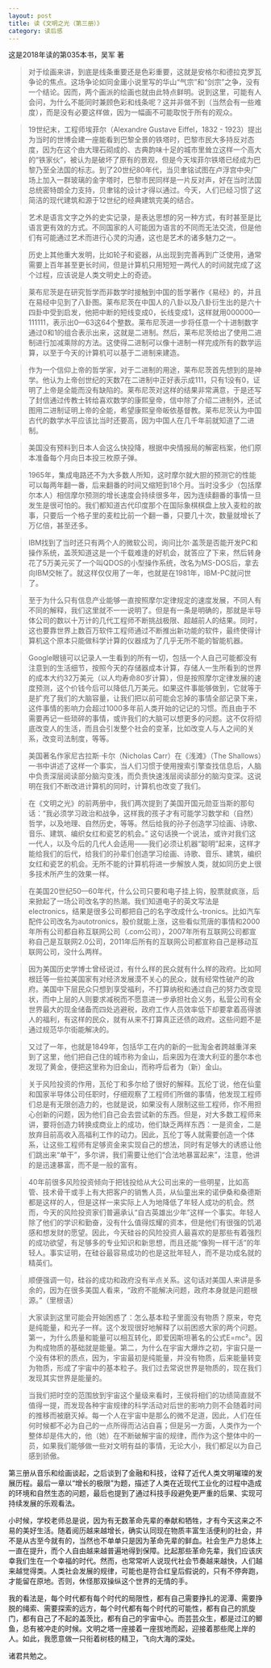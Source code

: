 ```yaml
---
layout: post
title: 读《文明之光（第三册）》
category: 读后感
---
```

这是2018年读的第035本书，吴军 著

>对于绘画来讲，到底是线条重要还是色彩重要，这就是安格尔和德拉克罗瓦争论的焦点。这场争论如同金庸小说里写的华山“气宗”和“剑宗”之争，没有一个结论。因而，两个画派的绘画也就由此特点鲜明。说到这里，可能有人会问，为什么不能同时兼顾色彩和线条呢？这并非做不到（当然会有一些难度），而是没有必要这样做，因为一幅画不可能取悦于所有的观众。

>19世纪末，工程师埃菲尔（Alexandre Gustave Eiffel，1832 - 1923）提出为当时的世博会建一座能看到巴黎全景的铁塔时，巴黎市民大多持反对态度，因为在这个由大理石砌成的、古典韵味十足的城市里耸立这样一个高大的“铁家伙”，被认为是破坏了原有的景观，但是今天埃菲尔铁塔已经成为巴黎乃至全法国的标志。到了20世纪80年代，当贝聿铭试图在卢浮宫中央广场上加入一群玻璃的金字塔时，巴黎市民同样是一片反对声，好在当时法国总统密特朗全力支持，贝聿铭的设计才得以通过。今天，人们已经习惯了这简洁的现代建筑和源于12世纪的经典建筑完美的结合。

>艺术是语言文字之外的史实记录，是表达思想的另一种方式，有时甚至是比语言更有效的方式。不同国家的人可能因为语言的不同而无法交流，但是他们有可能通过艺术而进行心灵的沟通，这也是艺术的诸多魅力之一。

>历史上其他重大发明，比如轮子和瓷器，从出现到完善再到广泛使用，通常需要上百年甚至更长时间，但是计算机只用短短一两代人的时间就完成了这个过程，应该说是人类文明史上的奇迹。

>莱布尼茨是在研究哲学而非数学时接触到中国的哲学著作《易经》的，并且在易经中见到了八卦图。莱布尼茨在中国人的八卦以及八卦衍生出的是六十四卦中受到启发，他把中断的短线变成0，长线变成1，这样就用000000—111111，表示出0—63这64个整数。莱布尼茨进一步将任意一个十进制数字通过0和1的组合表示出来，这就是二进制。然后，莱布尼茨给出了使用二进制进行加减乘除的方法。这使得二进制可以像十进制一样完成所有的数学运算，以至于今天的计算机可以基于二进制来建造。

>作为一个信仰上帝的哲学家，对于二进制的用途，莱布尼茨首先想到的是神学。他认为上帝创世纪的天数7在二进制中正好表示成111，只有1没有0，证明了上帝是全能而没有缺陷的。莱布尼茨对这样的结果非常满意，于是还写了封信通过传教士转给喜欢数学的康熙皇帝，信中除了介绍二进制外，还试图用二进制证明上帝的全能，希望康熙皇帝皈依基督教。莱布尼茨认为中国古代的数学水平应该比当时还要高，因为中国人在几千年前就知道了二进制。

>美国没有预料到日本人会这么快投降，根据中央情报局的解密档案，他们原本准备每个月向日本投三枚原子弹。

>1965年，集成电路还不为大多数人所知，这时摩尔就大胆的预测它的性能可以每两年翻一番，后来翻番的时间又缩短到18个月。当时没多少（包括摩尔本人）相信摩尔预测的增长速度会持续很多年，因为连续翻番的事情一旦发生是很可怕的。我们都知道古代印度那个在国际象棋棋盘上放入麦粒的故事，只要后一个格子里的麦粒比前一个翻一番，只要几十次，数量就增长了万亿倍，甚至还多。

>IBM找到了当时还只有两个人的微软公司，询问比尔·盖茨是否能开发PC和操作系统，盖茨知道这是一个千载难逢的好机会，就答应了下来，然后转身花了5万美元买了一个叫QDOS的小型操作系统，改名为MS-DOS后，拿去向IBM交帐了。就这样仅仅用了一年，也就是在1981年，IBM-PC就问世了。

>至于为什么只有信息产业能够一直按照摩尔定律规定的速度发展，不同人有不同的解释，我们这里就不一一说明了。但是有一条是明确的，那就是半导体公司的数以十万计的几代工程师不断挑战极限、超越前人的结果。同时，这也要靠世界上数百万软件工程师通过不断推出新功能的软件，最终使得计算机这个原本只能做科学计算的仪器成为了几乎无所不能的智能机器。

>Google眼镜可以记录人一生看到的所有一切，包括一个人自己可能都没有注意到的生活细节，按照今天的存储器成本计算，存储人一生所看到的世界的成本大约32万美元（以人均寿命80岁计算），但是按照摩尔定律发展的速度预测，这个价钱今后可以降低几万美元。如果这件事能够做到，它就等于是扩充了我们的大脑容量，让我们把以前可能会忘掉的事情全部记录下来，这件事情的影响力会超过1000多年前人类开始的记记的习惯。而且由于不需要再记一些琐碎的事情，或许我们的大脑可以想更多的问题。这不仅将彻底改变人的生活，而且会引发整个社会的变革，比如改变人与人之间的关系，改变司法制度，等等。

>美国著名作家尼古拉斯·卡尔（Nicholas Carr）在《浅滩》（The Shallows）一书中讲述了这样一个事实，当人们习惯于使用搜索引擎查找信息后，人脑中负责深层阅读部分脑沟变浅，而负责快速浅层阅读部分的脑沟变深。这说明在我们不断改进计算机的同时，计算机也改变了我们。

>在《文明之光》的前两册中，我们两次提到了美国开国元勋亚当斯的那句话：“我必须学习政治和战争，这样我的孩子才有可能学习数学和（自然）哲学，以及地理、自然历史，等等。然后给我的孙子创造学习绘画、诗歌、音乐、建筑、编织女红和瓷艺的机会。” 这句话换一个说法，或许对我们这一代人，以及今后的几代人会适用——我们必须让机器“聪明”起来，这样才能给我们的后代，给我们的孙辈们创造学习绘画、诗歌、音乐、建筑，编织女红和瓷艺的机会。无所不能的计算机将进一步解放人类，就如同历史上很多技术所产生的效果一样。

>在美国20世纪50—60年代，什么公司只要和电子挂上钩，股票就疯涨，后来掀起了一场公司改名字的热潮。我们知道电子的英文写法是electronics，结果是很多公司都把自己的名字改成什么-tronics。比如汽车配件公司改名为autotronics，股价就能上涨，这些看似荒唐的事情和2000年所有公司都自称互联网公司（.com公司），2007年所有互联网公司都宣称自己是互联网2.0公司，2011年后所有的互联网公司都宣称自己是移动互联网公司，没什么两样。

>因为美国历史学博士曾经说过，有什么样的民众就有什么样的政府。比如阿根廷等一些拉美国家有对经济发展漠不关心的民众，就有经常性破产的政府。美国中下层民众只想到享受福利，不打算纳税和通过自己的努力改变现状，而中上层的人则要求减税而不愿意进一步承担社会义务，私营公司有全世界最大的现金储备而四处逃避税，政府工作人员效率低下却要拿着高得骇人的福利，有这样的民众，就有从来不打算真正还债的政府。这些问题不是通过规范华尔街能解决的。

>又过了一年，也就是1849年，包括华工在内的新的一批淘金者跨越重洋来到了这里，他们把自己住的城市称为金山，后来因为在澳大利亚的墨尔本也发现了黄金，便把这里称为旧金山，而称呼后者为（新）金山。

>关于风险投资的作用，瓦伦丁和多尔给了很好的解释。瓦伦丁说，他在仙童和国家半导体公司任职时，仔细观察了工程师们所做的事情，他发现工程师们总是有无限创造力的，也就是说，如果没有人限制这些工程师，你不用担心创新的问题，因为他们自己会去尝试新的东西。但是，对大多数工程师来讲，要将创造力转换成商业上的成功，他们缺乏两样东西：一是资金，二是放弃目前高收入高福利工作的动力。因此，瓦伦丁等人就需要创造一个体系，让这些工程师有足够资金来实现自己的想法，同时有足够大的诱惑让他们跳出来“单干”，多尔讲，我们需要让他们“合法地暴富起来”，注意，他讲的是迅速暴富，而不是一般的富有。

>40年前很多风险投资倾向于把钱投给从大公司出来的一些明星，比如高管、技术骨干或手上有大把客户的销售人员，从仙童出来的诺伊桑和桑德斯都是这样的人，但是这样一来实际上人为地降低了年轻人成功的机会。然而，今天的风险投资家们普遍承认“自古英雄出少年”这样一个事实。年轻人除了他们的学识和勤奋，没有什么值得炫耀的资本，但是他们有很强的饥渴感和想发财的愿望。因此，今天硅谷的风险投资人最喜欢的是那些有着强烈的成功欲望，有足够多的专业知识和新思想，而且还能“像狗一样干活”的年轻人。事实证明，在硅谷最容易成功的也是这批年轻人，而不是功成名就的精英们。

>顺便强调一句，硅谷的成功和政府没有半点关系。这句话对美国人来讲是多余的，因为在很多美国人看来，“政府不能解决问题，政府本身就是问题根源。”（里根语）

>大家读到这里可能会开始困惑了：怎么基本粒子里面没有物质？原来，夸克是纯能量，和光子一样。这个发现很好地解释了以前困惑大家的两个问题。第一，为什么质量和能量可以相互转化，即爱因斯坦著名的公式E=mc²。因为构成物质的基础就是能量。第二，为什么在宇宙大爆炸之初，宇宙只是一个没有体积的质点，因为，宇宙最初是纯能量，并没有物质，后来能量转变为物质，形成了宇宙中的基本粒子。我们过去常说世界是物质的，现在我们发现其实世界是能量的。

>当我们把时空的范围放到宇宙这个量级来看时，王侯将相们的功绩简直就不值得一提，而发现各种宇宙规律的科学活动对后世的影响力则不会随着时间的推移而被磨灭掉。每一个人在宇宙中是那么的微不足道，因此，人们在任何时候都不必为自己的一点所得而沾沾自喜；但是另一方面，人类作为一个整体却是伟大的，他（她）在不断破解宇宙的规律，而作为这个整体中的一员，如果我们能够做一些对文明有益的事情，无论大小，我们都足以为自己感到骄傲。

第三册从音乐和绘画谈起，之后谈到了金融和科技，诠释了近代人类文明璀璨的发展历程。最后一章以“增长的极限”为题，描述了人类在近现代工业化的过程中造成的环境和自然生态的问题，最后也提到了通过科技手段避免更严重的后果、实现可持续发展的乐观看法。

小时候，学校老师总是说，因为有无数革命先辈的奉献和牺牲，才有今天这来之不易的美好生活。随着阅历越来越增长，确实认同现在物质丰富生活便利的社会，并不是从古至今就有的，当然也不单单只是因为革命先辈的鲜血。社会生产力总体上一直在提升，而个人自由越来越普遍地得到保障。比起那些革命先辈，我们应该庆幸我们生在一个幸福的时代。然而，也常常听人说现代社会节奏越来越快，人们越来越觉得类。人类社会发展的规律，可能也是符合红皇后假说的，只有不停奔跑，才能留在原地。否则，休怪那双操纵这个世界的无情的手。

我的看法是，每个时代都有每个时代的局限性，都有自己需要挣扎的泥潭、需要挣脱的绳索、需要探索的远方，每个时代都有每个时代的可能性，都有自己的凯旋门，都有自己了不起的盖茨比，都有自己的宇宙中心。而芸芸众生，都是过江的鲫鱼，总有被冲走的时候。文明之塔一座接着一座拔地而起，迎接着那些爬上岸的人。如此，我愿意做一只衔着树枝的精卫，飞向大海的深处。

诸君共勉之。
